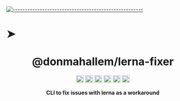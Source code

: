 <!-- ⚠️ This README has been generated from the file(s) "./readme_blueprint.md" ⚠️-->
[![-----------------------------------------------------](https://raw.githubusercontent.com/andreasbm/readme/master/assets/lines/water.png)](#h1-aligncenterdonmahallemlerna-fixerh1)

# ➤ <h1 align="center">@donmahallem/lerna-fixer</h1>
<p align="center">
		<a href="https://github.com/donmahallem/lerna-fixer/actions?query=workflow%3ATest+branch%3Amain"><img alt="Test" src="https://github.com/donmahallem/lerna-fixer/workflows/Test/badge.svg?branch=main&event=push" height="20"/></a>
<a href="https://codecov.io/gh/donmahallem/lerna-fixer/branch/main"><img alt="codecov" src="https://codecov.io/gh/donmahallem/lerna-fixer/branch/main/graph/badge.svg" height="20"/></a>
<a href="https://github.com/donmahallem/lerna-fixer/blob/main/LICENSE"><img alt="GitHub license" src="https://img.shields.io/github/license/donmahallem/lerna-fixer" height="20"/></a>
<a href="https://github.com/donmahallem/lerna-fixer"><img alt="David" src="https://img.shields.io/david/donmahallem/lerna-fixer" height="20"/></a>
<a href="https://github.com/donmahallem/lerna-fixer"><img alt="David" src="https://img.shields.io/david/dev/donmahallem/lerna-fixer" height="20"/></a>
<a href="https://github.com/donmahallem/lerna-fixer/graphs/contributors"><img alt="GitHub contributors" src="https://img.shields.io/github/contributors-anon/donmahallem/lerna-fixer" height="20"/></a>
	</p>


<p align="center">
  <b>CLI to fix issues with lerna as a workaround</b></br>
  <sub><sub>
</p>

<br />

